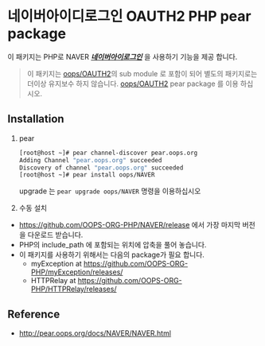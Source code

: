 네이버아이디로그인 OAUTH2 PHP pear package
==

이 패키지는 PHP로 NAVER ___[네이버아이로그인](https://developers.naver.com/docs/login/devguide/)___ 을 사용하기 기능을 제공 합니다.

> 이 패키지는 [oops/OAUTH2](https://github.com/OOPS-ORG-PHP/NAVER)의 sub module 로 포함이 되어 별도의 패키지로는 더이상 유지보수 하지 않습니다. [oops/OAUTH2](https://github.com/OOPS-ORG-PHP/NAVER) pear package 를 이용 하십시오.

## Installation

1. pear

    ```bash
    [root@host ~]# pear channel-discover pear.oops.org
    Adding Channel "pear.oops.org" succeeded
    Discovery of channel "pear.oops.org" succeeded
    [root@host ~]# pear install oops/NAVER
    ```
    
   upgrade 는 ```pear upgrade oops/NAVER``` 명령을 이용하십시오

1. 수동 설치

  * https://github.com/OOPS-ORG-PHP/NAVER/release 에서 가장 마지막 버전을 다운로드 받습니다.
  * PHP의 include_path 에 포함되는 위치에 압축을 풀어 놓습니다.
  * 이 패키지를 사용하기 위해서는 다음의 package가 필요 합니다.
    * myException at https://github.com/OOPS-ORG-PHP/myException/releases/
    * HTTPRelay at https://github.com/OOPS-ORG-PHP/HTTPRelay/releases/


## Reference

* http://pear.oops.org/docs/NAVER/NAVER.html
